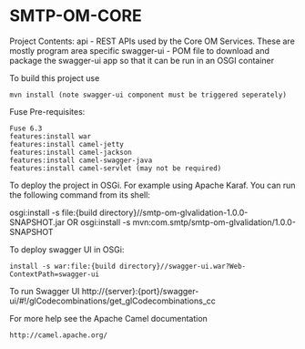 SMTP-OM-CORE
=========================================

Project Contents:
	api - REST APIs used by the Core OM Services.  These are mostly program area specific
	swagger-ui - POM file to download and package the swagger-ui app so that it can be run in an OSGI container
	
To build this project use

    mvn install (note swagger-ui component must be triggered seperately)

Fuse Pre-requisites:

	Fuse 6.3
	features:install war
	features:install camel-jetty
	features:install camel-jackson
	features:install camel-swagger-java
	features:install camel-servlet (may not be required)
	
To deploy the project in OSGi. For example using Apache Karaf.
You can run the following command from its shell:

   osgi:install -s file:{build directory}//smtp-om-glvalidation-1.0.0-SNAPSHOT.jar
   OR
   osgi:install -s mvn:com.smtp/smtp-om-glvalidation/1.0.0-SNAPSHOT

To deploy swagger UI in OSGi:

	install -s war:file:{build directory}//swagger-ui.war?Web-ContextPath=swagger-ui

To run Swagger UI
http://{server}:{port}/swagger-ui/#!/glCodecombinations/get_glCodecombinations_cc

For more help see the Apache Camel documentation

    http://camel.apache.org/
